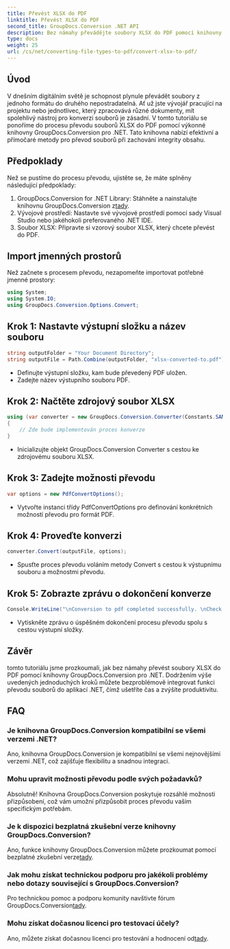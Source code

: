 ```yaml
---
title: Převést XLSX do PDF
linktitle: Převést XLSX do PDF
second_title: GroupDocs.Conversion .NET API
description: Bez námahy převádějte soubory XLSX do PDF pomocí knihovny GroupDocs.Conversion pro .NET. Bezproblémová integrace, přizpůsobitelné možnosti a dokonalé výsledky.
type: docs
weight: 25
url: /cs/net/converting-file-types-to-pdf/convert-xlsx-to-pdf/
---
```

## Úvod
V dnešním digitálním světě je schopnost plynule převádět soubory z jednoho formátu do druhého nepostradatelná. Ať už jste vývojář pracující na projektu nebo jednotlivec, který zpracovává různé dokumenty, mít spolehlivý nástroj pro konverzi souborů je zásadní. V tomto tutoriálu se ponoříme do procesu převodu souborů XLSX do PDF pomocí výkonné knihovny GroupDocs.Conversion pro .NET. Tato knihovna nabízí efektivní a přímočaré metody pro převod souborů při zachování integrity obsahu.
## Předpoklady
Než se pustíme do procesu převodu, ujistěte se, že máte splněny následující předpoklady:
1.  GroupDocs.Conversion for .NET Library: Stáhněte a nainstalujte knihovnu GroupDocs.Conversion z[tady](https://releases.groupdocs.com/conversion/net/).
2. Vývojové prostředí: Nastavte své vývojové prostředí pomocí sady Visual Studio nebo jakéhokoli preferovaného .NET IDE.
3. Soubor XLSX: Připravte si vzorový soubor XLSX, který chcete převést do PDF.

## Import jmenných prostorů
Než začnete s procesem převodu, nezapomeňte importovat potřebné jmenné prostory:
```csharp
using System;
using System.IO;
using GroupDocs.Conversion.Options.Convert;
```
## Krok 1: Nastavte výstupní složku a název souboru
```csharp
string outputFolder = "Your Document Directory";
string outputFile = Path.Combine(outputFolder, "xlsx-converted-to.pdf");
```
- Definujte výstupní složku, kam bude převedený PDF uložen.
- Zadejte název výstupního souboru PDF.
## Krok 2: Načtěte zdrojový soubor XLSX
```csharp
using (var converter = new GroupDocs.Conversion.Converter(Constants.SAMPLE_XLSX))
{
    // Zde bude implementován proces konverze
}
```
- Inicializujte objekt GroupDocs.Conversion Converter s cestou ke zdrojovému souboru XLSX.
## Krok 3: Zadejte možnosti převodu
```csharp
var options = new PdfConvertOptions();
```
- Vytvořte instanci třídy PdfConvertOptions pro definování konkrétních možností převodu pro formát PDF.
## Krok 4: Proveďte konverzi
```csharp
converter.Convert(outputFile, options);
```
- Spusťte proces převodu voláním metody Convert s cestou k výstupnímu souboru a možnostmi převodu.
## Krok 5: Zobrazte zprávu o dokončení konverze
```csharp
Console.WriteLine("\nConversion to pdf completed successfully. \nCheck output in {0}", outputFolder);
```
- Vytiskněte zprávu o úspěšném dokončení procesu převodu spolu s cestou výstupní složky.

## Závěr
tomto tutoriálu jsme prozkoumali, jak bez námahy převést soubory XLSX do PDF pomocí knihovny GroupDocs.Conversion pro .NET. Dodržením výše uvedených jednoduchých kroků můžete bezproblémově integrovat funkci převodu souborů do aplikací .NET, čímž ušetříte čas a zvýšíte produktivitu.
## FAQ
### Je knihovna GroupDocs.Conversion kompatibilní se všemi verzemi .NET?
Ano, knihovna GroupDocs.Conversion je kompatibilní se všemi nejnovějšími verzemi .NET, což zajišťuje flexibilitu a snadnou integraci.
### Mohu upravit možnosti převodu podle svých požadavků?
Absolutně! Knihovna GroupDocs.Conversion poskytuje rozsáhlé možnosti přizpůsobení, což vám umožní přizpůsobit proces převodu vašim specifickým potřebám.
### Je k dispozici bezplatná zkušební verze knihovny GroupDocs.Conversion?
 Ano, funkce knihovny GroupDocs.Conversion můžete prozkoumat pomocí bezplatné zkušební verze[tady](https://releases.groupdocs.com/).
### Jak mohu získat technickou podporu pro jakékoli problémy nebo dotazy související s GroupDocs.Conversion?
Pro technickou pomoc a podporu komunity navštivte fórum GroupDocs.Conversion[tady](https://forum.groupdocs.com/c/conversion/11).
### Mohu získat dočasnou licenci pro testovací účely?
 Ano, můžete získat dočasnou licenci pro testování a hodnocení od[tady](https://purchase.groupdocs.com/temporary-license/).